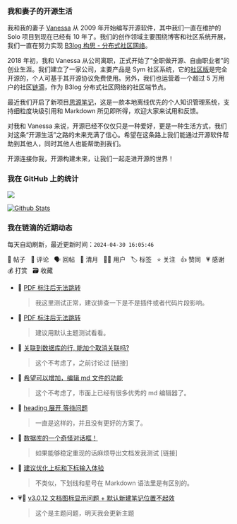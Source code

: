 ### 我和妻子的开源生活

我和我的妻子 [Vanessa](https://github.com/Vanessa219) 从 2009 年开始编写开源软件，其中我们一直在维护的 Solo 项目到现在已经有 10 年了。我们的创作领域主要围绕博客和社区系统开展，我们一直在努力实现 [B3log 构思 - 分布式社区网络](https://ld246.com/article/1546941897596)。

2018 年初，我和 Vanessa 从公司离职，正式开始了“全职做开源、自由职业者”的创业生涯。我们建立了一家公司，主要产品是 Sym 社区系统，它的[社区版](https://github.com/88250/symphony)是完全开源的，个人可基于其开源协议免费使用。另外，我们也运营着一个超过 5 万用户的社区[链滴](https://ld246.com)，作为 B3log 分布式社区网络的社区端节点。

最近我们开启了新项目[思源笔记](https://github.com/siyuan-note/siyuan)，这是一款本地离线优先的个人知识管理系统，支持细粒度块级引用和 Markdown 所见即所得，欢迎大家来试用和反馈。

对我和 Vanessa 来说，开源已经不仅仅只是一种爱好，更是一种生活方式，我们对这条“开源生活”之路的未来充满了信心。希望在这条路上我们能通过开源软件帮助到其他人，同时其他人也能帮助到我们。

开源连接你我，开源构建未来，让我们一起走进开源的世界！

### 我在 GitHub 上的统计

<a title="Hits" target="_blank" href="https://github.com/88250/88250"><img src="https://hits.b3log.org/88250/88250.svg"></a>

[![Github Stats](https://github-readme-stats.vercel.app/api?username=88250&theme=tokyonight&show_icons=true)](https://github.com/88250)

<!--events start -->

### 我在链滴的近期动态

每天自动刷新，最近更新时间：`2024-04-30 16:05:46`

📝 帖子 &nbsp; 💬 评论 &nbsp; 🗣 回帖 &nbsp; 🌙 清月 &nbsp; 👨‍💻 用户 &nbsp; 🏷️ 标签 &nbsp; ⭐️ 关注 &nbsp; 👍 赞同 &nbsp; 💗 感谢 &nbsp; 💰 打赏 &nbsp; 🗃 收藏

* 💬 [PDF 标注后无法跳转](https://ld246.com/article/1714462237354/comment/1714462967571#comments)

  > 我这里测试正常，建议排查一下是不是插件或者代码片段影响。
* 💬 [PDF 标注后无法跳转](https://ld246.com/article/1714462237354/comment/1714462354135#comments)

  > 建议用默认主题测试看看。
* 💬 [关联到数据库的行, 能加个取消关联吗?](https://ld246.com/article/1714456801416/comment/1714461718091#comments)

  > 这个不考虑了，之前讨论过 [链接]
* 💬 [希望可以增加，编辑 md 文件的功能](https://ld246.com/article/1714456144550/comment/1714457466762#comments)

  > 这个不考虑了，市面上已经有很多优秀的 md 编辑器了。
* 💬 [heading 展开 等待问题](https://ld246.com/article/1714455277347/comment/1714457236973#comments)

  > 一直是这样的，并且没有更好的方案了。
* 💬 [数据库的一个奇怪对话框！](https://ld246.com/article/1714136839965/comment/1714456990507#comments)

  > 如果能够稳定重现的话麻烦导出文档发我测试 [链接]
* 💬 [建议优化上标和下标输入体验](https://ld246.com/article/1714049855391/comment/1714456921405#comments)

  > 不类似，下划线和星号在 Markdown 语法里是有区别的。
* 💗💬 [v3.0.12 文档图标显示问题 + 默认新建笔记位置不起效](https://ld246.com/article/1714453853367/comment/1714455915633#comments)

  > 这个是主题问题，明天我会更新主题


<!--events end -->
